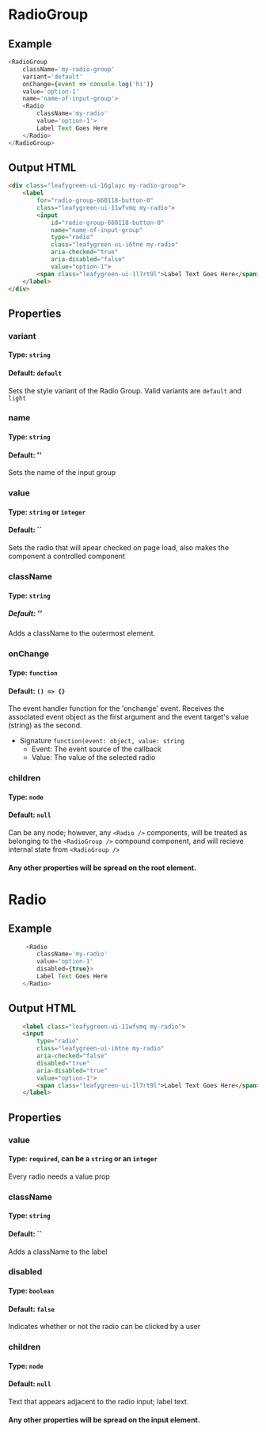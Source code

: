 # RadioGroup

## Example
```js
<RadioGroup
    className='my-radio-group'
    variant='default'
    onChange={event => console.log('hi')}
    value='option-1'
    name='name-of-input-group'>
    <Radio 
        className='my-radio'
        value='option-1'>
        Label Text Goes Here
    </Radio>
</RadioGroup>
```

## Output HTML
```html
<div class="leafygreen-ui-16glayc my-radio-group">
    <label 
        for="radio-group-660118-button-0" 
        class="leafygreen-ui-11wfvmq my-radio">   
        <input 
            id="radio-group-660118-button-0" 
            name="name-of-input-group" 
            type="radio" 
            class="leafygreen-ui-i6tne my-radio" 
            aria-checked="true" 
            aria-disabled="false" 
            value="option-1">      
        <span class="leafygreen-ui-1l7rt9l">Label Text Goes Here</span>
    </label>
</div>
```

## Properties 

### variant 
#### Type: `string`
#### Default: `default`
Sets the style variant of the Radio Group. Valid variants are `default` and `light`

### name 
#### Type: `string`
#### Default: ''
Sets the name of the input group

### value 
#### Type: `string` or `integer`
#### Default: ``
Sets the radio that will apear checked on page load, also makes the component a controlled component 

### className
#### Type: `string`
##### Default: ''
Adds a className to the outermost element.

### onChange 
#### Type: `function`
#### Default: `() => {}`
The event handler function for the 'onchange' event. Receives the associated event object as the first argument and the event target's value (string) as the second.
* Signature `function(event: object, value: string`
    * Event: The event source of the callback
    * Value: The value of the selected radio


### children
#### Type: `node`
#### Default: `null`
Can be any node; however, any `<Radio />` components, will be treated as belonging to the `<RadioGroup />` compound component, and will recieve internal state from `<RadioGroup />`

#### Any other properties will be spread on the root element. 

# Radio

## Example
```js
     <Radio 
        className='my-radio'
        value='option-1'
        disabled={true}>
        Label Text Goes Here
    </Radio>
```

## Output HTML 
```html
    <label class="leafygreen-ui-11wfvmq my-radio">
    <input 
        type="radio" 
        class="leafygreen-ui-i6tne my-radio" 
        aria-checked="false" 
        disabled="true" 
        aria-disabled="true" 
        value="option-1">
        <span class="leafygreen-ui-1l7rt9l">Label Text Goes Here</span>
    </label>
```

## Properties

### value 
#### Type: `required`, can be a `string` or an `integer`
Every radio needs a value prop

### className
#### Type: `string`
#### Default: ``
Adds a className to the label 

### disabled 
#### Type: `boolean`
#### Default: `false`
Indicates whether or not the radio can be clicked by a user

### children
#### Type: `node`
#### Default: `null`
Text that appears adjacent to the radio input; label text.

#### Any other properties will be spread on the input element. 
